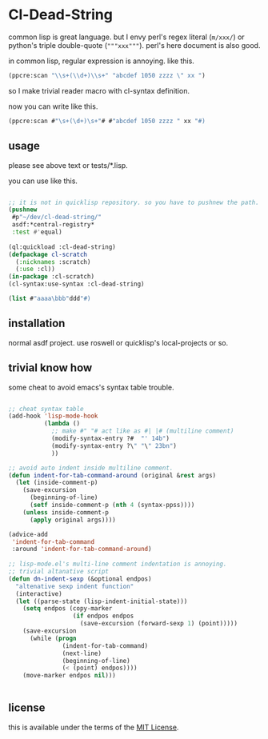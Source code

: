 # Cl-Dead-String

common lisp is great language.
but I envy perl's regex literal (`m/xxx/`) or python's triple double-quote (`"""xxx"""`).
perl's here document is also good.

in common lisp, regular expression is annoying. like this.

```lisp
(ppcre:scan "\\s+(\\d+)\\s+" "abcdef 1050 zzzz \" xx ")
```

so I make trivial reader macro with cl-syntax definition.

now you can write like this.

```lisp
(ppcre:scan #"\s+(\d+)\s+"# #"abcdef 1050 zzzz " xx "#)
```

## usage

please see above text or tests/*.lisp.

you can use like this.

```lisp

;; it is not in quicklisp repository. so you have to pushnew the path.
(pushnew
 #p"~/dev/cl-dead-string/"
 asdf:*central-registry*
 :test #'equal)
 
(ql:quickload :cl-dead-string) 
(defpackage cl-scratch
  (:nicknames :scratch)
  (:use :cl))
(in-package :cl-scratch)
(cl-syntax:use-syntax :cl-dead-string)

(list #"aaaa\bbb"ddd"#)
```

## installation

normal asdf project.
use roswell or quicklisp's local-projects or so.

## trivial know how

some cheat to avoid emacs's syntax table trouble.

```lisp

;; cheat syntax table
(add-hook 'lisp-mode-hook
          (lambda ()
            ;; make #" "# act like as #| |# (multiline comment)
            (modify-syntax-entry ?#  "' 14b")
            (modify-syntax-entry ?\" "\" 23bn")
            ))

;; avoid auto indent inside multiline comment.
(defun indent-for-tab-command-around (original &rest args)
  (let (inside-comment-p)
    (save-excursion
      (beginning-of-line)
      (setf inside-comment-p (nth 4 (syntax-ppss))))
    (unless inside-comment-p
      (apply original args))))

(advice-add
 'indent-for-tab-command
 :around 'indent-for-tab-command-around)
 
;; lisp-mode.el's multi-line comment indentation is annoying.
;; trivial altanative script
(defun dn-indent-sexp (&optional endpos)
  "altenative sexp indent function"
  (interactive)
  (let ((parse-state (lisp-indent-initial-state)))
    (setq endpos (copy-marker
                  (if endpos endpos
                    (save-excursion (forward-sexp 1) (point)))))
    (save-excursion
      (while (progn
               (indent-for-tab-command)
               (next-line)
               (beginning-of-line)
               (< (point) endpos))))
    (move-marker endpos nil)))
 
```

## license

this is available under the terms of the [MIT License](http://opensource.org/licenses/MIT).
